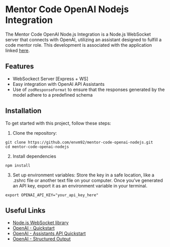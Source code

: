 # Mentor Code OpenAI Nodejs Integration

The Mentor Code OpenAI Node.js Integration is a Node.js WebSocket server that connects with OpenAI, utilizing an assistant designed to fulfill a code mentor role. This development is associated with the application linked [here](https://github.com/envm92/my-code-mentor-app).

## Features
 * WebSockect Server [Express + WS]
 * Easy integration with OpenAI API Assistants
 * Use of `zodResponseFormat` to ensure that the responses generated by the model adhere to a predefined schema

## Installation

To get started with this project, follow these steps:

1. Clone the repository:
```commandline
git clone https://github.com/envm92/mentor-code-openai-nodejs.git
cd mentor-code-openai-nodejs
```
2. Install dependencies
```commandline
npm install
```
3. Set up environment variables: Store the key in a safe location, like a .zshrc file or another text file on your computer. Once you’ve generated an API key, export it as an environment variable in your terminal.
```
export OPENAI_API_KEY="your_api_key_here"
```

## Useful Links

* [Node.js WebSocket library](https://www.npmjs.com/package/ws)
* [OpenAI - Quickstart](https://platform.openai.com/docs/quickstart)
* [OpenAI - Assistants API Quickstart](https://platform.openai.com/docs/assistants/quickstart)
* [OpenAI - Structured Output](https://platform.openai.com/docs/guides/structured-outputs/structured-outputs)
